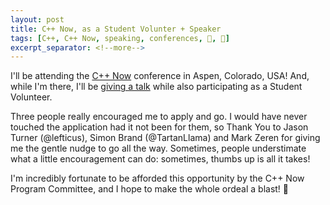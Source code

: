 ```yaml
---
layout: post
title: C++ Now, as a Student Volunter + Speaker
tags: [C++, C++ Now, speaking, conferences, 🤝, 📣]
excerpt_separator: <!--more-->
---
```


I'll be attending the [C++ Now](http://cppnow.org/) conference in Aspen, Colorado, USA! And, while I'm there, I'll be [giving a talk](http://sched.co/EJjw) while also participating as a Student Volunteer.

<!--more-->

Three people really encouraged me to apply and go. I would have never touched the application had it not been for them, so Thank You to Jason Turner (@lefticus), Simon Brand (@TartanLlama) and Mark Zeren for giving me the gentle nudge to go all the way. Sometimes, people understimate what a little encouragement can do: sometimes, thumbs up is all it takes!

I'm incredibly fortunate to be afforded this opportunity by the C++ Now Program Committee, and I hope to make the whole ordeal a blast! 🎉
